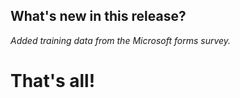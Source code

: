 ## What's new in this release?

_Added training data from the Microsoft forms survey._




# That's all! 